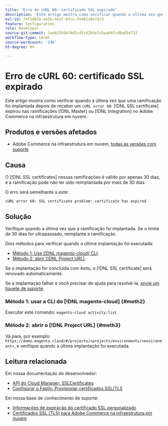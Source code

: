 ```yaml
---
title: 'Erro de cURL 60: certificado SSL expirado'
description: 'Este artigo mostra como verificar quando a última vez que uma ramificação foi implantada depois de receber um erro de cURL 60: o certificado SSL expirou nas ramificações Principal ou de Integração no Adobe Commerce na infraestrutura em nuvem.'
exl-id: 74f1db7e-ee2b-4e27-8fcc-fe462a9e72c3
feature: Configuration
role: Developer
source-git-commit: 2aeb2355b74d1cdfc62b5e7c5aa04fcd0a654733
workflow-type: tm+mt
source-wordcount: '246'
ht-degree: 0%

---
```


# Erro de cURL 60: certificado SSL expirado

Este artigo mostra como verificar quando a última vez que uma ramificação foi implantada depois de receber um `cURL error 60`: [!DNL SSL certificate] expirou nas ramificações [!DNL Master] ou [!DNL Integration] no Adobe Commerce na infraestrutura em nuvem.

## Produtos e versões afetados

* Adobe Commerce na infraestrutura em nuvem, [todas as versões com suporte](https://magento.com/sites/default/files/magento-software-lifecycle-policy.pdf)

## Causa

O [!DNL SSL certificates] nessas ramificações é válido por apenas 30 dias, e a ramificação pode não ter sido reimplantada por mais de 30 dias.

O erro será semelhante a este:

```cURL
cURL error 60: SSL certificate problem: certificate has expired
```

## Solução

Verifique quando a última vez que a ramificação foi implantada. Se o limite de 30 dias for ultrapassado, reimplante a ramificação.

Dois métodos para verificar quando a última implantação foi executada:

* [Método 1: Use [!DNL magento-cloud] CLI](#meth2).
* [Método 2: abrir  [!DNL Project URL]](#meth3).

Se a implantação for concluída com êxito, o [!DNL SSL certificate] será renovado automaticamente.

Se a implantação falhar e você precisar de ajuda para resolvê-la, [envie um tíquete de suporte](https://experienceleague.adobe.com/docs/commerce-knowledge-base/kb/help-center-guide/magento-help-center-user-guide.html#submit-ticket).

### Método 1: usar a CLI do [!DNL magento-cloud] {#meth2}

Executar este comando: `magento-cloud activity:list`

### Método 2: abrir o [!DNL Project URL] {#meth3}

Vá para, por exemplo: `https://demo.magento.cloud/#/projects/<project>/environments/<environment>`, e verifique quando a última implantação foi executada.

## Leitura relacionada

Em nossa documentação do desenvolvedor:

* [API do Cloud Manager: SSLCertificates](https://developer.adobe.com/experience-cloud/cloud-manager/reference/api/#tag/SSLCertificates)
* [Configurar o Fastly: Provisionar certificados SSL/TLS](https://experienceleague.adobe.com/en/docs/commerce-cloud-service/user-guide/cdn/setup-fastly/fastly-configuration#provision-ssltls-certificates)

Em nossa base de conhecimento de suporte:

* [Informações de expiração do certificado SSL personalizado](https://experienceleague.adobe.com/docs/commerce-knowledge-base/kb/troubleshooting/miscellaneous/custom-ssl-certificate-expiration-information.html)
* [Certificados SSL (TLS) para Adobe Commerce na infraestrutura em nuvem](https://experienceleague.adobe.com/docs/commerce-knowledge-base/kb/how-to/ssl-tls-certificates-for-magento-commerce-cloud-faq.html)
